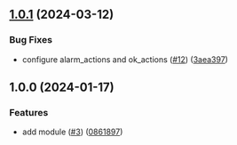 ## [1.0.1](https://github.com/justtrackio/terraform-aws-alarm-service-resources/compare/v1.0.0...v1.0.1) (2024-03-12)


### Bug Fixes

* configure alarm_actions and ok_actions ([#12](https://github.com/justtrackio/terraform-aws-alarm-service-resources/issues/12)) ([3aea397](https://github.com/justtrackio/terraform-aws-alarm-service-resources/commit/3aea3979569153120e6dceb6b405f09f4feb515b))

## 1.0.0 (2024-01-17)


### Features

* add module ([#3](https://github.com/justtrackio/terraform-aws-alarm-service-resources/issues/3)) ([0861897](https://github.com/justtrackio/terraform-aws-alarm-service-resources/commit/08618976ccf2b848d4d042ae9555dda00cd9d2ec))
